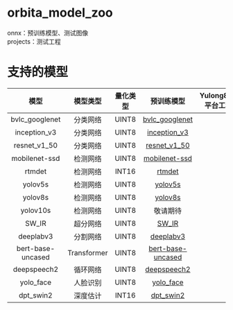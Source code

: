 # orbita_model_zoo
onnx：预训练模型、测试图像  
projects：测试工程  
# 支持的模型
模型|模型类型|量化类型|预训练模型|Yulong810平台工程
:---:|:---:|:---:|:---:|:---:
bvlc_googlenet|分类网络|UINT8|[bvlc_googlenet](https://pan.baidu.com/s/1KEbeTpKqGjho6UcGvHNzoQ?pwd=kcdz)
inception_v3|分类网络|UINT8|[inception_v3](https://pan.baidu.com/s/1apNqNE1vSu9iFhxhEYr9Cg?pwd=7po8)
resnet_v1_50|分类网络|UINT8|[resnet_v1_50](https://pan.baidu.com/s/18inGdun6o0dcaQP8xOb-Hw?pwd=5phx)
mobilenet-ssd|检测网络|UINT8|[mobilenet-ssd](https://pan.baidu.com/s/1-CCs1W1Z3Mx5x0DrJFqCGA?pwd=4bee)
rtmdet|检测网络|INT16|[rtmdet](https://pan.baidu.com/s/1UgNZ_Q46cbv_spAlBq70WA?pwd=q4lv)
yolov5s|检测网络|UINT8|[yolov5s](https://pan.baidu.com/s/1IiVW6kYD3pFZidl5dbRnfQ?pwd=aro4) 
yolov8s|检测网络|UINT8|[yolov8s](https://pan.baidu.com/s/1BiAoqCqf6cT85Jpyc88Rlg?pwd=3w13)
yolov10s|检测网络|UINT8|敬请期待
SW_IR|超分网络|UINT8|[SW_IR](https://pan.baidu.com/s/1V76oajpIfIENZvHPObbSyw?pwd=hjsb)
deeplabv3|分割网络|UINT8|[deeplabv3](https://pan.baidu.com/s/1wLG_iGpiTkJnVKp-GDMkbw?pwd=m7uv)
bert-base-uncased|Transformer|UINT8|[bert-base-uncased](https://pan.baidu.com/s/1Gx7FNIPFehyZUrc6oV7nhg?pwd=wh4q)
deepspeech2|循环网络|UINT8|[deepspeech2](https://pan.baidu.com/s/1muhDoxgfymLTLSsjicTvfQ?pwd=1flo)
yolo_face|人脸识别|UINT8|[yolo_face](https://pan.baidu.com/s/1iUONWpeyuAnSubKW8-Z0Xg?pwd=n2ta)
dpt_swin2|深度估计|INT16|[dpt_swin2](https://pan.baidu.com/s/1H13l4JQp9HpnmyuiJKboOA?pwd=vsnp)



